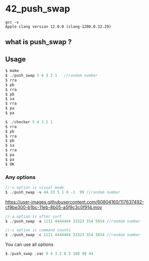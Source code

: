 


# 42_push_swap

```
gcc -v
Apple clang version 12.0.0 (clang-1200.0.32.29)
```
## what is push_swap ?



## Usage
```c
$ make 
$ ./push_swap 5 4 3 2 1   //randam number
$ rra
$ pb
$ rra
$ pb
$ sa
$ rra
$ pa
$ pa

$ ./checker 5 4 3 2 1
$ rra
$ pb
$ rra
$ pb
$ sa
$ rra
$ pa
$ pa
$ OK
```

### Any options
```c
//-v option is visual mode
$ ./push_swap -v 44 33 5 1 0 -1  99 //randam number
```
https://user-images.githubusercontent.com/60804160/117637492-cf9be300-b1bc-11eb-8b05-a5f9c3c0f914.mov

```c
//-a option is after sort
$ ./push_swap -a 1111 4444444 33323 554 5654 //randam number
```

```c
//-c option is command counts
$ ./push_swap -c 1111 4444444 33323 554 5654 //randam number
```
You can use all options
```c
$./push_swap -vac 9 4 3 2 8 5 100 99 44 
```
